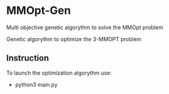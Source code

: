 # MMOpt-Gen
Multi objective genetic algorythm to solve the MMOpt problem

Genetic algorythm to optimize the 3-MMOPT problem

## Instruction
To launch the optimization algorythm use:

  - python3 main.py
 
